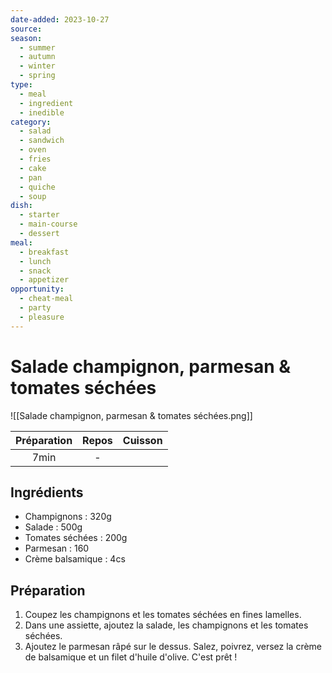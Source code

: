 ```yaml
---
date-added: 2023-10-27
source: 
season:
  - summer
  - autumn
  - winter
  - spring
type:
  - meal
  - ingredient
  - inedible
category:
  - salad
  - sandwich
  - oven
  - fries
  - cake
  - pan
  - quiche
  - soup
dish:
  - starter
  - main-course
  - dessert
meal:
  - breakfast
  - lunch
  - snack
  - appetizer
opportunity:
  - cheat-meal
  - party
  - pleasure
---
```


# Salade champignon, parmesan & tomates séchées

![[Salade champignon, parmesan & tomates séchées.png]]

| Préparation | Repos | Cuisson |
|:-----------:|:-----:|:-------:|
|    7min     |   -   |         |

## Ingrédients

- Champignons : 320g
- Salade : 500g
- Tomates séchées : 200g
- Parmesan : 160
- Crème balsamique : 4cs

## Préparation

1. Coupez les champignons et les tomates séchées en fines lamelles.
2. Dans une assiette, ajoutez la salade, les champignons et les tomates séchées.
3. Ajoutez le parmesan râpé sur le dessus. Salez, poivrez, versez la crème de balsamique et un filet d'huile d'olive. C'est prêt !
